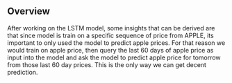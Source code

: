 ## Overview
After working on the LSTM model, some insights that can be derived are that since model is train on a specific sequence of price from APPLE, its important to only used the model to predict apple prices.
For that reason we would train on apple price, then query the last 60 days of apple price as input into the model and ask the model to predict apple price for tomorrow from those last 60 day prices. This is the only way we can get decent prediction. 